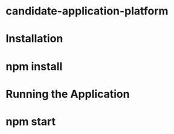 # candidate-application-platform

# Installation
  #  npm install
# Running the Application
  #  npm start
